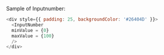Sample of Inputnumber:

```js
<div style={{ padding: 25, backgroundColor: '#26404D' }}>
  <InputNumber
  minValue = {0}
  maxValue = {100}
  />
</div>
```
